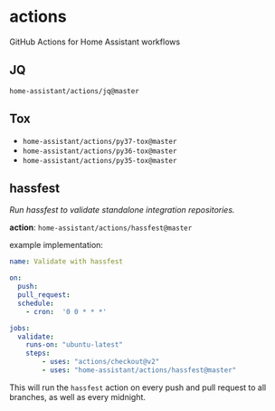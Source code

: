 # actions

GitHub Actions for Home Assistant workflows

## JQ

`home-assistant/actions/jq@master`


## Tox

- `home-assistant/actions/py37-tox@master`
- `home-assistant/actions/py36-tox@master`
- `home-assistant/actions/py35-tox@master`

## hassfest

_Run hassfest to validate standalone integration repositories._

**action**: `home-assistant/actions/hassfest@master`

example implementation:

```yaml
name: Validate with hassfest

on:
  push:
  pull_request:
  schedule:
    - cron:  '0 0 * * *'

jobs:
  validate:
    runs-on: "ubuntu-latest"
    steps:
        - uses: "actions/checkout@v2"
        - uses: "home-assistant/actions/hassfest@master"
```

This will run the `hassfest` action on every push and pull request to all branches, as well as every midnight.
